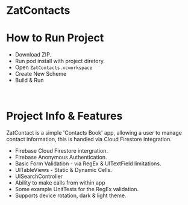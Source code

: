 # ZatContacts

# How to Run Project
* Download ZIP.
* Run pod install with project diretory. 
* Open `ZatContacts.xcworkspace` 
* Create New Scheme
* Build & Run

</br>

# Project Info & Features
ZatContact is a simple 'Contacts Book' app, allowing a user to manage contact information, this is handled via Cloud Firestore integration. 

* Firebase Cloud Firestore intergration.
* Firebase Anonymous Authentication.
* Basic Form Validation - via RegEx & UITextField limitations.
* UITableViews - Static & Dynamic Cells.
* UISearchController
* Ability to make calls from within app
* Some example UnitTests for the RegEx validation. 
* Supports device rotation, dark & light theme.

